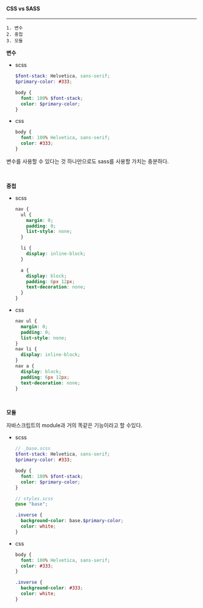 #### CSS vs SASS

---

```
1. 변수
2. 중첩
3. 모듈
```

**변수**

- scss

  ```scss
  $font-stack: Helvetica, sans-serif;
  $primary-color: #333;

  body {
    font: 100% $font-stack;
    color: $primary-color;
  }
  ```

- css

  ```css
  body {
    font: 100% Helvetica, sans-serif;
    color: #333;
  }
  ```

변수를 사용할 수 있다는 것 하나만으로도 sass를 사용할 가치는 충분하다.

<br />

**중첩**

- scss

  ```scss
  nav {
    ul {
      margin: 0;
      padding: 0;
      list-style: none;
    }

    li {
      display: inline-block;
    }

    a {
      display: block;
      padding: 6px 12px;
      text-decoration: none;
    }
  }
  ```

- css

  ```css
  nav ul {
    margin: 0;
    padding: 0;
    list-style: none;
  }
  nav li {
    display: inline-block;
  }
  nav a {
    display: block;
    padding: 6px 12px;
    text-decoration: none;
  }
  ```

<br />

**모듈**

자바스크립트의 module과 거의 똑같은 기능이라고 할 수있다.

- scss

  ```scss
  // _base.scss
  $font-stack: Helvetica, sans-serif;
  $primary-color: #333;

  body {
    font: 100% $font-stack;
    color: $primary-color;
  }

  // styles.scss
  @use "base";

  .inverse {
    background-color: base.$primary-color;
    color: white;
  }
  ```

- css

  ```css
  body {
    font: 100% Helvetica, sans-serif;
    color: #333;
  }

  .inverse {
    background-color: #333;
    color: white;
  }
  ```
